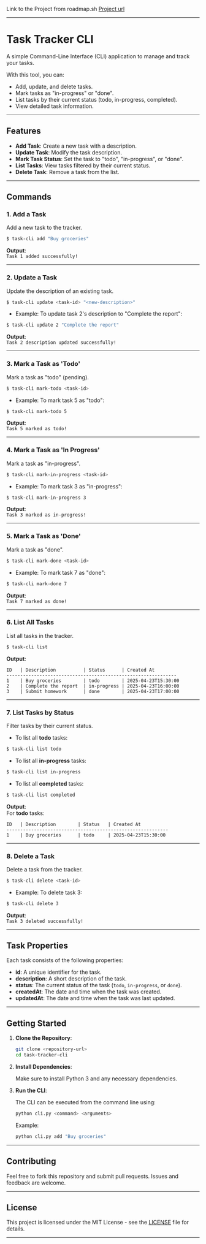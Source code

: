 Link to the Project from roadmap.sh [Project url ](https://roadmap.sh/projects/task-tracker)

---

# Task Tracker CLI

A simple Command-Line Interface (CLI) application to manage and track your tasks.

With this tool, you can:
- Add, update, and delete tasks.
- Mark tasks as "in-progress" or "done".
- List tasks by their current status (todo, in-progress, completed).
- View detailed task information.

---

## Features

- **Add Task**: Create a new task with a description.
- **Update Task**: Modify the task description.
- **Mark Task Status**: Set the task to "todo", "in-progress", or "done".
- **List Tasks**: View tasks filtered by their current status.
- **Delete Task**: Remove a task from the list.

---

## Commands

### 1. **Add a Task**

Add a new task to the tracker.

```bash
$ task-cli add "Buy groceries"
```

**Output**:  
`Task 1 added successfully!`

---

### 2. **Update a Task**

Update the description of an existing task.

```bash
$ task-cli update <task-id> "<new-description>"
```

- Example: To update task 2's description to "Complete the report":

```bash
$ task-cli update 2 "Complete the report"
```

**Output**:  
`Task 2 description updated successfully!`

---

### 3. **Mark a Task as 'Todo'**

Mark a task as "todo" (pending).

```bash
$ task-cli mark-todo <task-id>
```

- Example: To mark task 5 as "todo":

```bash
$ task-cli mark-todo 5
```

**Output**:  
`Task 5 marked as todo!`

---

### 4. **Mark a Task as 'In Progress'**

Mark a task as "in-progress".

```bash
$ task-cli mark-in-progress <task-id>
```

- Example: To mark task 3 as "in-progress":

```bash
$ task-cli mark-in-progress 3
```

**Output**:  
`Task 3 marked as in-progress!`

---

### 5. **Mark a Task as 'Done'**

Mark a task as "done".

```bash
$ task-cli mark-done <task-id>
```

- Example: To mark task 7 as "done":

```bash
$ task-cli mark-done 7
```

**Output**:  
`Task 7 marked as done!`

---

### 6. **List All Tasks**

List all tasks in the tracker.

```bash
$ task-cli list
```

**Output**:  
```
ID   | Description          | Status      | Created At          
--------------------------------------------------------------
1    | Buy groceries        | todo        | 2025-04-23T15:30:00  
2    | Complete the report  | in-progress | 2025-04-23T16:00:00  
3    | Submit homework      | done        | 2025-04-23T17:00:00 
```

---

### 7. **List Tasks by Status**

Filter tasks by their current status.

- To list all **todo** tasks:

```bash
$ task-cli list todo
```

- To list all **in-progress** tasks:

```bash
$ task-cli list in-progress
```

- To list all **completed** tasks:

```bash
$ task-cli list completed
```

**Output**:  
For **todo** tasks:

```
ID   | Description        | Status   | Created At          
-----------------------------------------------------------
1    | Buy groceries      | todo     | 2025-04-23T15:30:00 
```

---

### 8. **Delete a Task**

Delete a task from the tracker.

```bash
$ task-cli delete <task-id>
```

- Example: To delete task 3:

```bash
$ task-cli delete 3
```

**Output**:  
`Task 3 deleted successfully!`

---

## Task Properties

Each task consists of the following properties:

- **id**: A unique identifier for the task.
- **description**: A short description of the task.
- **status**: The current status of the task (`todo`, `in-progress`, or `done`).
- **createdAt**: The date and time when the task was created.
- **updatedAt**: The date and time when the task was last updated.

---

## Getting Started

1. **Clone the Repository**:

   ```bash
   git clone <repository-url>
   cd task-tracker-cli
   ```

2. **Install Dependencies**:

   Make sure to install Python 3 and any necessary dependencies.

3. **Run the CLI**:

   The CLI can be executed from the command line using:

   ```bash
   python cli.py <command> <arguments>
   ```

   Example:

   ```bash
   python cli.py add "Buy groceries"
   ```

---

## Contributing

Feel free to fork this repository and submit pull requests. Issues and feedback are welcome.

---

## License

This project is licensed under the MIT License - see the [LICENSE](LICENSE) file for details.

---
